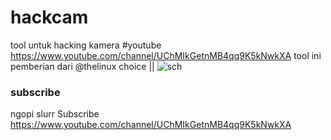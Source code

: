 # hackcam
tool untuk hacking kamera
#youtube https://www.youtube.com/channel/UChMIkGetnMB4qq9K5kNwkXA
tool ini pemberian dari @thelinux choice || 
![sch](https://user-images.githubusercontent.com/34893261/81830116-10add880-9512-11ea-946e-3643db8c1bba.png)

### subscribe
ngopi slurr
Subscribe  https://www.youtube.com/channel/UChMIkGetnMB4qq9K5kNwkXA
